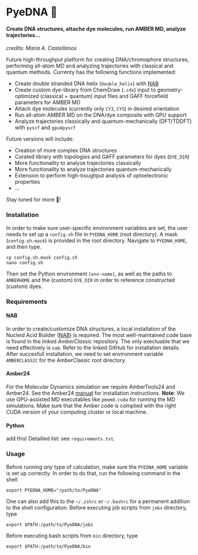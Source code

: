# PyeDNA 🧬
#### Create DNA structures, attache dye molecules, run AMBER MD, analyze trajectories...

*credits: Maria A. Castellanos*

Future high-throughput platform for creating DNA/chromophore structures, performing all-atom MD and analyzing trajectories with classical and quantum methods.
Currenty has the following functions implemented:

- Create double stranded DNA helix (`double_helix`) with [NAB](https://github.com/Amber-MD/AmberClassic.git)
- Create custom dye-library from ChemDraw (`.cdx`) input to geometry-optimized (classical + quantum) input files and GAFF forcefield parameters for AMBER MD
- Attach dye molecules (currently only `CY3`, `CY5`) in desired orientation
- Run all-atom AMBER MD on the DNA/dye composite with GPU support
- Analyze trajectories classically and quantum-mechanically (DFT/TDDFT) with `pyscf` and `gpu4pyscf`

Future versions will include:
- Creation of more complex DNA structures 
- Curated library with topologies and GAFF parameters for dyes (`DYE_DIR`)
- More functionality to analyze trajectories classically
- More functionality to analyze trajectories quantum-mechanically
- Extension to perform high-troughput analysis of optoelectronic properties 
- ...

Stay tuned for more 🚨!


### Installation

In order to make sure user-specific environment variables are set, the user needs to set up a `config.sh` file in `PYEDNA_HOME` (root directory). A mask (`config.sh.mask`) is provided in the root directory. Navigate to `PYEDNA_HOME`, and then type.  

```
cp config.sh.mask config.sh
nano config.sh
```

Then set the Python environment `[env-name]`, as well as the paths to `AMBERHOME` and the (custom) `DYE_DIR` in order to reference constructed (custom) dyes.


### Requirements

#### NAB
In order to create/customize DNA structures, a local installation of the Nucleid Acid Builder ([NAB](https://github.com/Amber-MD/AmberClassic.git)) is required. The most well-maintained code base is found in the linked *AmberClassic* repository. The only exectuable that we need effectively is `nab`. Refer to the linked GitHub for installation details. After succesfull installation, we need to set environment variable `AMBERCLASSIC` for the AmberClassic root directory. 

#### Amber24
For the Molecular Dynamics simulation we require AmberTools24 and Amber24. See the Amber24 [manual](https://ambermd.org/doc12/Amber24.pdf) for installation instructions. **Note**: We use GPU-assisted MD executables like `pmemd.cuda` for running the MD simulations. Make sure that the Amber code is complied with the right CUDA version of your computing cluster or local machine.   

#### Python
add this! Detailled list: see `requirements.txt`.


### Usage

Before running *any* type of calculation, make sure the `PYEDNA_HOME` variable is set up correctly. In order to do that, run the following command in the shell

```
export PYEDNA_HOME="/path/to/PyeDNA"
```
One can also add this to the `~/.zshrc` or `~/.bashrc` for a permanent addition to the shell configuration.
Before executing job scripts from `jobs` directory, type

```
export $PATH:/path/to/PyeDNA/jobs
```

Before executing bash scripts from `bin` directory, type

```
export $PATH:/path/to/PyeDNA/bin
```